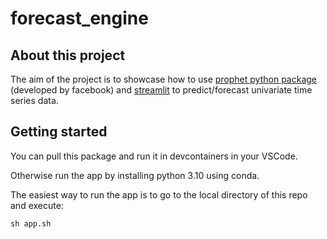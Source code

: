 # forecast_engine

## About this project
The aim of the project is to showcase how to use [prophet python package](https://facebook.github.io/prophet/) (developed by facebook) and [streamlit](https://streamlit.io) to predict/forecast univariate time series data.

## Getting started

You can pull this package and run it in devcontainers in your VSCode.

Otherwise run the app by installing python 3.10 using conda.

The easiest way to run the app is to go to the local directory of this repo and execute:

```console
sh app.sh
```
